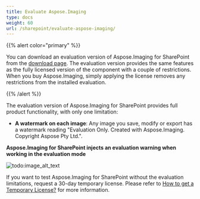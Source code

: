 ```yaml
---
title: Evaluate Aspose.Imaging
type: docs
weight: 60
url: /sharepoint/evaluate-aspose-imaging/
---
```


{{% alert color="primary" %}} 

You can download an evaluation version of Aspose.Imaging for SharePoint from the [download page](https://downloads.aspose.com/imaging/sharepoint). The evaluation version provides the same features as the fully licensed version of the component with a couple of restrictions. When you buy Aspose.Imaging, simply applying the license removes any restrictions from the installed evaluation.

{{% /alert %}} 

The evaluation version of Aspose.Imaging for SharePoint provides full product functionality, with only one limitation:

- **A watermark on each image**: Any image you save, modify or export has a watermark reading "Evaluation Only. Created with Aspose.Imaging. Copyright Aspose Pty Ltd.".

**Aspose.Imaging for SharePoint injects an evaluation warning when working in the evaluation mode** 

![todo:image_alt_text](/plugins/servlet/confluence/placeholder/unknown-attachment)

If you want to test Aspose.Imaging for SharePoint without the evaluation limitations, request a 30-day temporary license. Please refer to [How to get a Temporary License?](https://purchase.aspose.com/temporary-license) for more information.
